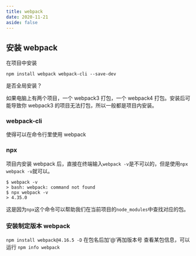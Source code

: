 ```yaml
---
title: webpack
date: 2020-11-21
aside: false
---
```


## 安装 webpack

在项目中安装

```
npm install webpack webpack-cli --save-dev
```

是否全局安装？

如果电脑上有两个项目，一个 webpack3 打包，一个 webpack4 打包。安装后可能导致你 webpack3 的项目无法打包，所以一般都是项目内安装。

### webpack-cli

使得可以在命令行里使用 webpack

### npx

项目内安装 webpack 后，直接在终端输入`webpack -v`是不可以的，但是使用`npx webpack -v`就可以。

```
$ webpack -v
> bash: webpack: command not found
$ npx webpack -v
> 4.35.0
```

这是因为`npx`这个命令可以帮助我们在当前项目的`node_modules`中查找对应的包。

### 安装制定版本 webpack

`npm install webpack@4.16.5 -D` 在包名后加‘@’再加版本号
查看某包信息，可以运行 `npm info webpack`
